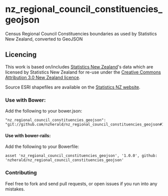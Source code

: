 nz_regional_council_constituencies_geojson
============================

Census Regional Council Constituencies boundaries as used by Statistics New Zealand, converted to GeoJSON

## Licencing

This work is based on/includes [Statistics New
Zealand](http://www.stats.govt.nz/)'s data which are
licensed by Statistics New Zealand for re-use under the [Creative
Commons Attribution 3.0 New Zealand
licence](http://creativecommons.org/licenses/by/3.0/nz/).

Source ESRI shapefiles are available on the [Statistics NZ
website](http://www.stats.govt.nz/browse_for_stats/people_and_communities/Geographic-areas/digital-boundary-files.aspx).

### Use with Bower:

Add the following to your bower.json:

```
"nz_regional_council_constituencies_geojson": "git://github.com/nzherald/nz_regional_council_constituencies_geojson#1.0.0"
```

#### Use with bower-rails:

Add the following to your Bowerfile:

```
asset 'nz_regional_council_constituencies_geojson', '1.0.0', github: 'nzherald/nz_regional_council_constituencies_geojson'
```

### Contributing

Feel free to fork and send pull requests, or open issues if you run into
any mistakes.

